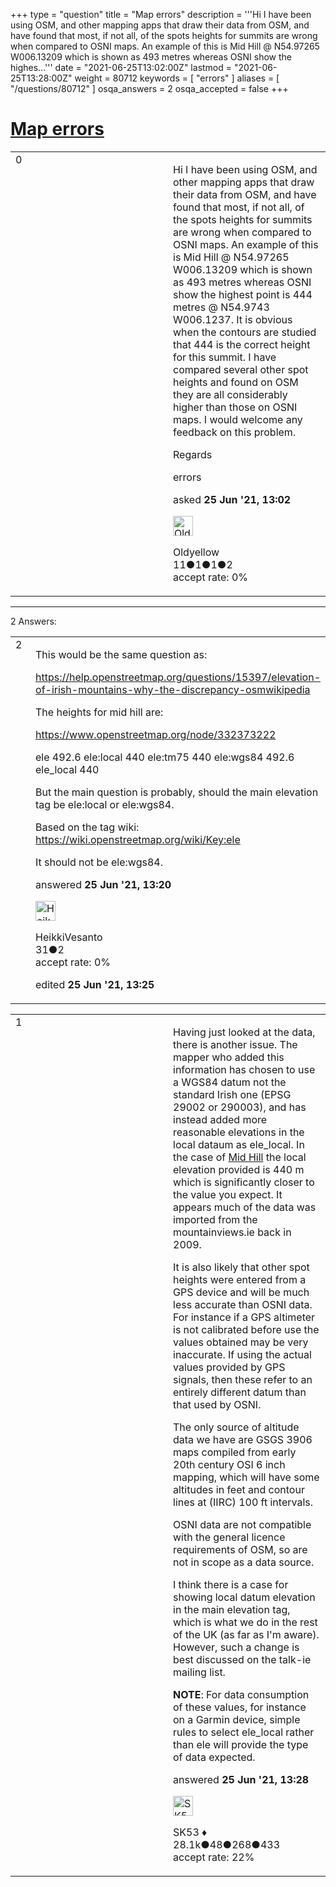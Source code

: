+++
type = "question"
title = "Map errors"
description = '''Hi I have been using OSM, and other mapping apps that draw their data from OSM, and have found that most, if not all, of the spots heights for summits are wrong when compared to OSNI maps. An example of this is Mid Hill @ N54.97265 W006.13209 which is shown as 493 metres whereas OSNI show the highes...'''
date = "2021-06-25T13:02:00Z"
lastmod = "2021-06-25T13:28:00Z"
weight = 80712
keywords = [ "errors" ]
aliases = [ "/questions/80712" ]
osqa_answers = 2
osqa_accepted = false
+++

<div class="headNormal">

# [Map errors](/questions/80712/map-errors)

</div>

<div id="main-body">

<div id="askform">

<table id="question-table" style="width:100%;">
<colgroup>
<col style="width: 50%" />
<col style="width: 50%" />
</colgroup>
<tbody>
<tr>
<td style="width: 30px; vertical-align: top"><div class="vote-buttons">
<span id="post-80712-upvote" class="ajax-command post-vote up" rel="nofollow" title="I like this post (click again to cancel)"> </span>
<div id="post-80712-score" class="post-score" title="current number of votes">
0
</div>
<span id="post-80712-downvote" class="ajax-command post-vote down" rel="nofollow" title="I dont like this post (click again to cancel)"> </span> <span id="favorite-mark" class="ajax-command favorite-mark" rel="nofollow" title="mark/unmark this question as favorite (click again to cancel)"> </span>
<div id="favorite-count" class="favorite-count">
&#10;</div>
</div></td>
<td><div id="item-right">
<div class="question-body">
<p>Hi I have been using OSM, and other mapping apps that draw their data from OSM, and have found that most, if not all, of the spots heights for summits are wrong when compared to OSNI maps. An example of this is Mid Hill @ N54.97265 W006.13209 which is shown as 493 metres whereas OSNI show the highest point is 444 metres @ N54.9743 W006.1237. It is obvious when the contours are studied that 444 is the correct height for this summit. I have compared several other spot heights and found on OSM they are all considerably higher than those on OSNI maps. I would welcome any feedback on this problem.</p>
<p>Regards</p>
</div>
<div id="question-tags" class="tags-container tags">
<span class="post-tag tag-link-errors" rel="tag" title="see questions tagged &#39;errors&#39;">errors</span>
</div>
<div id="question-controls" class="post-controls">
&#10;</div>
<div class="post-update-info-container">
<div class="post-update-info post-update-info-user">
<p>asked <strong>25 Jun '21, 13:02</strong></p>
<img src="https://secure.gravatar.com/avatar/04406d1072db624c6e2d19ee4084bd2f?s=32&amp;d=identicon&amp;r=g" class="gravatar" width="32" height="32" alt="Oldyellow&#39;s gravatar image" />
<p><span>Oldyellow</span><br />
<span class="score" title="11 reputation points">11</span><span title="1 badges"><span class="badge1">●</span><span class="badgecount">1</span></span><span title="1 badges"><span class="silver">●</span><span class="badgecount">1</span></span><span title="2 badges"><span class="bronze">●</span><span class="badgecount">2</span></span><br />
<span class="accept_rate" title="Rate of the user&#39;s accepted answers">accept rate:</span> <span title="Oldyellow has no accepted answers">0%</span></p>
</div>
</div>
<div id="comments-container-80712" class="comments-container">
&#10;</div>
<div id="comment-tools-80712" class="comment-tools">
&#10;</div>
<div class="clear">
&#10;</div>
<div id="comment-80712-form-container" class="comment-form-container">
&#10;</div>
<div class="clear">
&#10;</div>
</div></td>
</tr>
</tbody>
</table>

------------------------------------------------------------------------

<div class="tabBar">

<span id="sort-top"></span>

<div class="headQuestions">

2 Answers:

</div>

</div>

<span id="80713"></span>

<div id="answer-container-80713" class="answer">

<table style="width:100%;">
<colgroup>
<col style="width: 50%" />
<col style="width: 50%" />
</colgroup>
<tbody>
<tr>
<td style="width: 30px; vertical-align: top"><div class="vote-buttons">
<span id="post-80713-upvote" class="ajax-command post-vote up" rel="nofollow" title="I like this post (click again to cancel)"> </span>
<div id="post-80713-score" class="post-score" title="current number of votes">
2
</div>
<span id="post-80713-downvote" class="ajax-command post-vote down" rel="nofollow" title="I dont like this post (click again to cancel)"> </span>
</div></td>
<td><div class="item-right">
<div class="answer-body">
<p>This would be the same question as:</p>
<p><a href="/questions/15397/elevation-of-irish-mountains-why-the-discrepancy-osmwikipedia">https://help.openstreetmap.org/questions/15397/elevation-of-irish-mountains-why-the-discrepancy-osmwikipedia</a></p>
<p>The heights for mid hill are:</p>
<p><a href="https://www.openstreetmap.org/node/332373222">https://www.openstreetmap.org/node/332373222</a></p>
<p>ele 492.6 ele:local 440 ele:tm75 440 ele:wgs84 492.6 ele_local 440</p>
<p>But the main question is probably, should the main elevation tag be ele:local or ele:wgs84.</p>
<p>Based on the tag wiki: <a href="https://wiki.openstreetmap.org/wiki/Key:ele">https://wiki.openstreetmap.org/wiki/Key:ele</a></p>
<p>It should not be ele:wgs84.</p>
</div>
<div class="answer-controls post-controls">
&#10;</div>
<div class="post-update-info-container">
<div class="post-update-info post-update-info-user">
<p>answered <strong>25 Jun '21, 13:20</strong></p>
<img src="https://secure.gravatar.com/avatar/f016e090e258d0071de9596ea4f51886?s=32&amp;d=identicon&amp;r=g" class="gravatar" width="32" height="32" alt="HeikkiVesanto&#39;s gravatar image" />
<p><span>HeikkiVesanto</span><br />
<span class="score" title="31 reputation points">31</span><span title="2 badges"><span class="bronze">●</span><span class="badgecount">2</span></span><br />
<span class="accept_rate" title="Rate of the user&#39;s accepted answers">accept rate:</span> <span title="HeikkiVesanto has no accepted answers">0%</span></p>
</div>
<div class="post-update-info post-update-info-edited">
<p><span> edited <strong>25 Jun '21, 13:25</strong> </span></p>
</div>
</div>
<div id="comments-container-80713" class="comments-container">
&#10;</div>
<div id="comment-tools-80713" class="comment-tools">
&#10;</div>
<div class="clear">
&#10;</div>
<div id="comment-80713-form-container" class="comment-form-container">
&#10;</div>
<div class="clear">
&#10;</div>
</div></td>
</tr>
</tbody>
</table>

</div>

<span id="80714"></span>

<div id="answer-container-80714" class="answer">

<table style="width:100%;">
<colgroup>
<col style="width: 50%" />
<col style="width: 50%" />
</colgroup>
<tbody>
<tr>
<td style="width: 30px; vertical-align: top"><div class="vote-buttons">
<span id="post-80714-upvote" class="ajax-command post-vote up" rel="nofollow" title="I like this post (click again to cancel)"> </span>
<div id="post-80714-score" class="post-score" title="current number of votes">
1
</div>
<span id="post-80714-downvote" class="ajax-command post-vote down" rel="nofollow" title="I dont like this post (click again to cancel)"> </span>
</div></td>
<td><div class="item-right">
<div class="answer-body">
<p>Having just looked at the data, there is another issue. The mapper who added this information has chosen to use a WGS84 datum not the standard Irish one (EPSG 29002 or 290003), and has instead added more reasonable elevations in the local dataum as ele_local. In the case of <a href="https://www.openstreetmap.org/node/332373222">Mid Hill</a> the local elevation provided is 440 m which is significantly closer to the value you expect. It appears much of the data was imported from the mountainviews.ie back in 2009.</p>
<p>It is also likely that other spot heights were entered from a GPS device and will be much less accurate than OSNI data. For instance if a GPS altimeter is not calibrated before use the values obtained may be very inaccurate. If using the actual values provided by GPS signals, then these refer to an entirely different datum than that used by OSNI.</p>
<p>The only source of altitude data we have are GSGS 3906 maps compiled from early 20th century OSI 6 inch mapping, which will have some altitudes in feet and contour lines at (IIRC) 100 ft intervals.</p>
<p>OSNI data are not compatible with the general licence requirements of OSM, so are not in scope as a data source.</p>
<p>I think there is a case for showing local datum elevation in the main elevation tag, which is what we do in the rest of the UK (as far as I'm aware). However, such a change is best discussed on the talk-ie mailing list.</p>
<p><strong>NOTE</strong>: For data consumption of these values, for instance on a Garmin device, simple rules to select ele_local rather than ele will provide the type of data expected.</p>
</div>
<div class="answer-controls post-controls">
&#10;</div>
<div class="post-update-info-container">
<div class="post-update-info post-update-info-user">
<p>answered <strong>25 Jun '21, 13:28</strong></p>
<img src="https://secure.gravatar.com/avatar/06cd84075f1adc2870ad102c7233e661?s=32&amp;d=identicon&amp;r=g" class="gravatar" width="32" height="32" alt="SK53&#39;s gravatar image" />
<p><span>SK53 ♦</span><br />
<span class="score" title="28084 reputation points"><span>28.1k</span></span><span title="48 badges"><span class="badge1">●</span><span class="badgecount">48</span></span><span title="268 badges"><span class="silver">●</span><span class="badgecount">268</span></span><span title="433 badges"><span class="bronze">●</span><span class="badgecount">433</span></span><br />
<span class="accept_rate" title="Rate of the user&#39;s accepted answers">accept rate:</span> <span title="SK53 has 121 accepted answers">22%</span></p>
</div>
</div>
<div id="comments-container-80714" class="comments-container">
&#10;</div>
<div id="comment-tools-80714" class="comment-tools">
&#10;</div>
<div class="clear">
&#10;</div>
<div id="comment-80714-form-container" class="comment-form-container">
&#10;</div>
<div class="clear">
&#10;</div>
</div></td>
</tr>
</tbody>
</table>

</div>

<div class="paginator-container-left">

</div>

</div>

</div>

